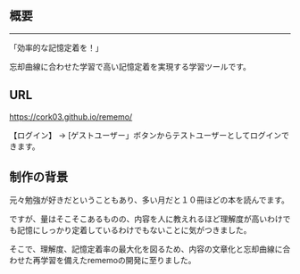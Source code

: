 ## 概要

---
「効率的な記憶定着を！」

忘却曲線に合わせた学習で高い記憶定着を実現する学習ツールです。

## URL
https://cork03.github.io/rememo/

【ログイン】 -> [ゲストユーザー」ボタンからテストユーザーとしてログインできます。

## 制作の背景
元々勉強が好きだということもあり、多い月だと１０冊ほどの本を読んでます。

ですが、量はそこそこあるものの、内容を人に教えれるほど理解度が高いわけでも記憶にしっかり定着しているわけでもないことに気がつきました。

そこで、理解度、記憶定着率の最大化を図るため、内容の文章化と忘却曲線に合わせた再学習を備えたrememoの開発に至りました。
